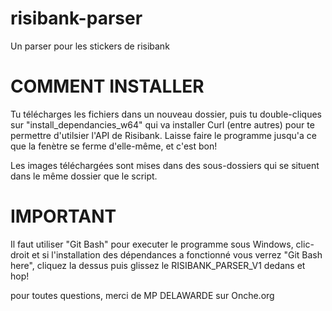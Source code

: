 # risibank-parser
Un parser pour les stickers de risibank

# COMMENT INSTALLER

Tu télécharges les fichiers dans un nouveau dossier, puis tu double-cliques sur "install_dependancies_w64" qui va installer Curl (entre autres) pour te permettre d'utilsier l'API de Risibank.
Laisse faire le programme jusqu'a ce que la fenètre se ferme d'elle-même, et c'est bon! 

Les images téléchargées sont mises dans des sous-dossiers qui se situent dans le même dossier que le script.

# IMPORTANT

Il faut utiliser "Git Bash" pour executer le programme sous Windows, clic-droit et si l'installation des dépendances a fonctionné vous verrez "Git Bash here", cliquez la dessus puis glissez le RISIBANK_PARSER_V1 dedans et hop!

pour toutes questions, merci de MP DELAWARDE sur Onche.org

